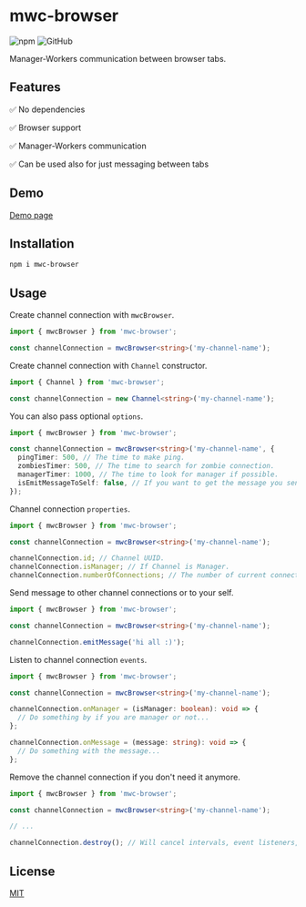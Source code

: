# mwc-browser

![npm](https://img.shields.io/npm/v/mwc-browser)
![GitHub](https://img.shields.io/github/license/avivharuzi/mwc-browser)

Manager-Workers communication between browser tabs.

## Features

✅ No dependencies

✅ Browser support

✅ Manager-Workers communication

✅ Can be used also for just messaging between tabs

## Demo

[Demo page](https://avivharuzi.github.io/mwc-browser)

## Installation

```sh
npm i mwc-browser
```

## Usage

Create channel connection with `mwcBrowser`.

```ts
import { mwcBrowser } from 'mwc-browser';

const channelConnection = mwcBrowser<string>('my-channel-name');
```

Create channel connection with `Channel` constructor.

```ts
import { Channel } from 'mwc-browser';

const channelConnection = new Channel<string>('my-channel-name');
```

You can also pass optional `options`.

```ts
import { mwcBrowser } from 'mwc-browser';

const channelConnection = mwcBrowser<string>('my-channel-name', {
  pingTimer: 500, // The time to make ping.
  zombiesTimer: 500, // The time to search for zombie connection.
  managerTimer: 1000, // The time to look for manager if possible.
  isEmitMessageToSelf: false, // If you want to get the message you sent to your self from onMessage event.
});
```

Channel connection `properties`.

```ts
import { mwcBrowser } from 'mwc-browser';

const channelConnection = mwcBrowser<string>('my-channel-name');

channelConnection.id; // Channel UUID.
channelConnection.isManager; // If Channel is Manager.
channelConnection.numberOfConnections; // The number of current connections that connected to the same channel.
```

Send message to other channel connections or to your self.

```ts
import { mwcBrowser } from 'mwc-browser';

const channelConnection = mwcBrowser<string>('my-channel-name');

channelConnection.emitMessage('hi all :)');
```

Listen to channel connection `events`.

```ts
import { mwcBrowser } from 'mwc-browser';

const channelConnection = mwcBrowser<string>('my-channel-name');

channelConnection.onManager = (isManager: boolean): void => {
  // Do something by if you are manager or not...
};

channelConnection.onMessage = (message: string): void => {
  // Do something with the message...
};
```

Remove the channel connection if you don't need it anymore.

```ts
import { mwcBrowser } from 'mwc-browser';

const channelConnection = mwcBrowser<string>('my-channel-name');

// ...

channelConnection.destroy(); // Will cancel intervals, event listeners, etc.
```

## License

[MIT](LICENSE)
